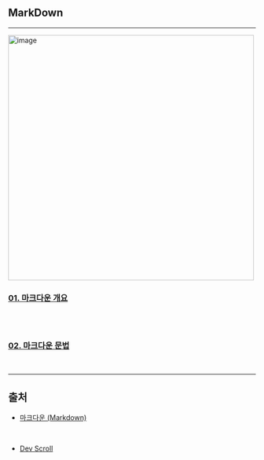 
## MarkDown
---

<img width="500" alt="image" src="https://user-images.githubusercontent.com/88806404/202374385-af10c7bf-e50c-4192-b729-318462ae2da0.png">


### [01. 마크다운 개요](https://github.com/Yu-JeSeung/MarkDown_Guide/blob/main/MarkDown/what_mean_markdown.md)

<br><br>

### [02. 마크다운 문법](https://github.com/Yu-JeSeung/MarkDown_Guide/blob/main/MarkDown/how_to_use_markdown.md)

<br>

---

## 출처
+ [마크다운 (Markdown)](https://gist.github.com/ihoneymon/652be052a0727ad59601)
<br>

+ [Dev Scroll](https://inpa.tistory.com/entry/MarkDown-📚-마크다운-문법-💯-정리)
